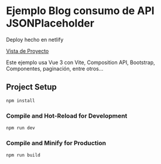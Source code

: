 # Ejemplo Blog consumo de API JSONPlaceholder

Deploy hecho en netlify

[Vista de Proyecto](https://blogvite.netlify.app/)

Este ejemplo usa  Vue 3 con Vite, Composition API, Bootstrap, Componentes, paginación, entre otros...

## Project Setup

```sh
npm install
```

### Compile and Hot-Reload for Development

```sh
npm run dev
```

### Compile and Minify for Production

```sh
npm run build
```
